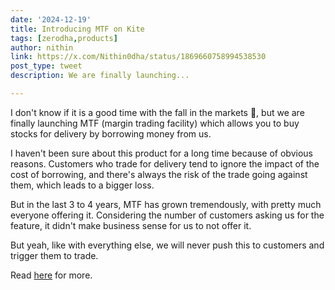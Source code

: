 ```yaml
---
date: '2024-12-19'
title: Introducing MTF on Kite
tags: [zerodha,products]
author: nithin
link: https://x.com/Nithin0dha/status/1869660758994538530
post_type: tweet
description: We are finally launching...

---
```


I don't know if it is a good time with the fall in the markets 😬, but we are finally launching MTF (margin trading facility) which allows you to buy stocks for delivery by borrowing money from us.

I haven't been sure about this product for a long time because of obvious reasons. Customers who trade for delivery tend to ignore the impact of the cost of borrowing, and there's always the risk of the trade going against them, which leads to a bigger loss.

But in the last 3 to 4 years, MTF has grown tremendously, with pretty much everyone offering it. Considering the number of customers asking us for the feature, it didn't make business sense for us to not offer it.

But yeah, like with everything else, we will never push this to customers and trigger them to trade.

Read [here](https://t.co/eHBSI7pNeD) for more.
